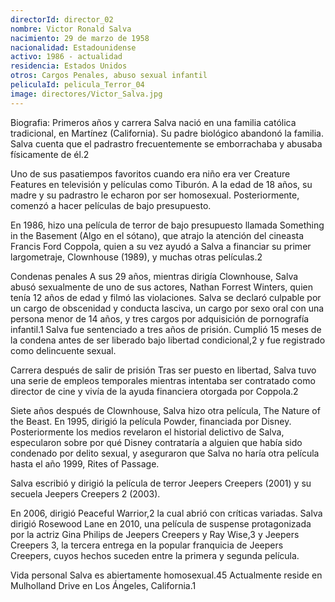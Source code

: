 ```yaml
---
directorId: director_02
nombre: Victor Ronald Salva
nacimiento: 29 de marzo de 1958
nacionalidad: Estadounidense
activo: 1986 - actualidad
residencia: Estados Unidos
otros: Cargos Penales, abuso sexual infantil
peliculaId: pelicula_Terror_04
image: directores/Victor_Salva.jpg
---
```


Biografia:
Primeros años y carrera
Salva nació en una familia católica tradicional, en Martínez (California). Su padre biológico abandonó la familia. Salva cuenta que el padrastro frecuentemente se emborrachaba y abusaba físicamente de él.2​

Uno de sus pasatiempos favoritos cuando era niño era ver Creature Features en televisión y películas como Tiburón. A la edad de 18 años, su madre y su padrastro le echaron por ser homosexual. Posteriormente, comenzó a hacer películas de bajo presupuesto.

En 1986, hizo una película de terror de bajo presupuesto llamada Something in the Basement (Algo en el sótano), que atrajo la atención del cineasta Francis Ford Coppola, quien a su vez ayudó a Salva a financiar su primer largometraje, Clownhouse (1989), y muchas otras películas.2​

Condenas penales
A sus 29 años, mientras dirigía Clownhouse, Salva abusó sexualmente de uno de sus actores, Nathan Forrest Winters, quien tenía 12 años de edad y filmó las violaciones. Salva se declaró culpable por un cargo de obscenidad y conducta lasciva, un cargo por sexo oral con una persona menor de 14 años, y tres cargos por adquisición de pornografía infantil.1​ Salva fue sentenciado a tres años de prisión. Cumplió 15 meses de la condena antes de ser liberado bajo libertad condicional,2​ y fue registrado como delincuente sexual.

Carrera después de salir de prisión
Tras ser puesto en libertad, Salva tuvo una serie de empleos temporales mientras intentaba ser contratado como director de cine y vivía de la ayuda financiera otorgada por Coppola.2​

Siete años después de Clownhouse, Salva hizo otra película, The Nature of the Beast. En 1995, dirigió la película Powder, financiada por Disney. Posteriormente los medios revelaron el historial delictivo de Salva, especularon sobre por qué Disney contrataría a alguien que había sido condenado por delito sexual, y aseguraron que Salva no haría otra película hasta el año 1999, Rites of Passage.

Salva escribió y dirigió la película de terror Jeepers Creepers (2001) y su secuela Jeepers Creepers 2 (2003).

En 2006, dirigió Peaceful Warrior,2​ la cual abrió con críticas variadas. Salva dirigió Rosewood Lane en 2010, una película de suspense protagonizada por la actriz Gina Philips de Jeepers Creepers y Ray Wise,3​ y Jeepers Creepers 3, la tercera entrega en la popular franquicia de Jeepers Creepers, cuyos hechos suceden entre la primera y segunda película.

Vida personal
Salva es abiertamente homosexual.4​5​ Actualmente reside en Mulholland Drive en Los Ángeles, California.1​
